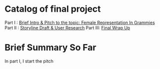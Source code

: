 # Catalog of final project      
Part I  : [Brief Intro & Pitch to the topic: Female Representation In Grammies](https://caro996.github.io/Telling-stories-with-data/final_project_CarolineZHU.html)
Part II : [Storyline Draft & User Research](https://caro996.github.io/Telling-stories-with-data/final_project_CarolineZHU1.html)
Part III: [Final Wrap Up](https://caro996.github.io/Telling-stories-with-data/final_project_CarolineZHU1.html)

# Brief Summary So Far       
In part I, I start the pitch 

